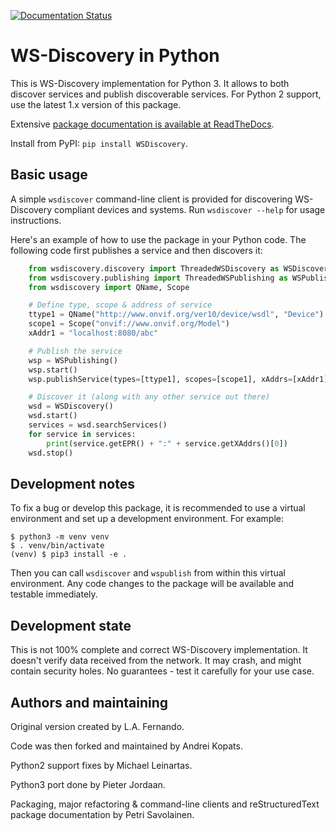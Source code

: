 [![Documentation Status](https://readthedocs.org/projects/python-ws-discovery/badge/?version=latest)](https://python-ws-discovery.readthedocs.io/en/latest)

WS-Discovery in Python
======================
This is WS-Discovery implementation for Python 3. It allows to both discover
services and publish discoverable services. For Python 2 support, use the
latest 1.x version of this package.

Extensive [package documentation is available at ReadTheDocs](https://python-ws-discovery.readthedocs.io).

Install from PyPI: `pip install WSDiscovery`.

Basic usage
------------

A simple `wsdiscover` command-line client is provided for discovering
WS-Discovery compliant devices and systems. Run `wsdiscover --help` for
usage instructions.

Here's an example of how to use the package in your Python code. The following
code first publishes a service and then discovers it:

```python
    from wsdiscovery.discovery import ThreadedWSDiscovery as WSDiscovery
    from wsdiscovery.publishing import ThreadedWSPublishing as WSPublishing
    from wsdiscovery import QName, Scope

    # Define type, scope & address of service
    ttype1 = QName("http://www.onvif.org/ver10/device/wsdl", "Device")
    scope1 = Scope("onvif://www.onvif.org/Model")
    xAddr1 = "localhost:8080/abc"

    # Publish the service
    wsp = WSPublishing()
    wsp.start()
    wsp.publishService(types=[ttype1], scopes=[scope1], xAddrs=[xAddr1])

    # Discover it (along with any other service out there)
    wsd = WSDiscovery()
    wsd.start()
    services = wsd.searchServices()
    for service in services:
        print(service.getEPR() + ":" + service.getXAddrs()[0])
    wsd.stop()
```

Development notes
-----------------
To fix a bug or develop this package, it is recommended to use a virtual
environment and set up a development environment. For example:
```
$ python3 -m venv venv
$ . venv/bin/activate
(venv) $ pip3 install -e .
```
Then you can call `wsdiscover` and `wspublish` from within this virtual
environment. Any code changes to the package will be available and testable
immediately.

Development state
-----------------
This is not 100% complete and correct WS-Discovery implementation. It doesn't
verify data received from the network. It may crash, and might contain security
holes. No guarantees - test it carefully for your use case.

Authors and maintaining
-----------------------
Original version created by L.A. Fernando.

Code was then forked and maintained by Andrei Kopats.

Python2 support fixes by Michael Leinartas.

Python3 port done by Pieter Jordaan.

Packaging, major refactoring & command-line clients and
reStructuredText package documentation by Petri Savolainen.
